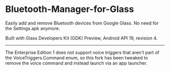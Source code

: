 Bluetooth-Manager-for-Glass
===========================

Easily add and remove Bluetooth devices from Google Glass. No need for the Settings.apk anymore.

Built with Glass Developers Kit (GDK) Preview, Android API 19, revision 4.

---

The Enterprise Edition 1 does not support voice triggers that aren't part of the VoiceTriggers.Command enum, so this fork has been tweaked to remove the voice command and instead launch via an app launcher.
